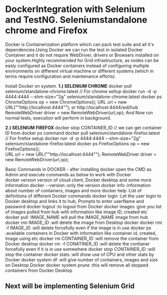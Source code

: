 # DockerIntegration with Selenium and TestNG. Seleniumstandalone chrome and Firefox

Docker is Containerization platform which can pack test suite and all it's dependencies.Using Docker we can run the test in isolated Docker Container and it do not 
require WebDriver, drivers or Browsers installed on your system.Highly recommended for Grid infrastructure, as nodes can be easly configured as Docker containers instead 
of configuring multiple environments on different virtual machine or different systems (which in terms require configuration and maintenance efforts).

Install Docker on system.
**1.) SELENIUM CHROME**
docker pull selenium/standalone-chrome:latest     // For chrome seltup
docker run -d -p 4444:4444 --shm-size="2g" selenium/standalone-chrome:latest
docker ps
		ChromeOptions op = new ChromeOptions();
		URL url = new URL(""http://localhost:4444""); or http://localhost:4444/wd/hub
		RemoteWebDriver driver = new RemoteWebDriver(url,op);
    And Now run normal tests, execution will perform in background.

**2.) SELENIUM FIREFOX**
docker stop CONTAINER_ID // we can get container ID from docker ps command
docker pull selenium/standalone-firefox:latest     // For firefox setup
docker run -d -p 4444:4444 --shm-size="2g" selenium/standalone-firefox:latest
docker ps
		FirefoxOptions op = new FirefoxOptions();		
		URL url = new URL(""http://localhost:4444"");
		RemoteWebDriver driver = new RemoteWebDriver(url,op);


Basic Commands in DOCKER - after installing docker open the CMD as Admin and execute commands as below to work with Docker	
docker version	version of cloud client, Docker desktop and some more information
docker --version	          :only the version
docker info	                :information about number of containers, images and more
docker help	                :List of definitions of different Docker commands
docker login	              :Let the user login to Docker desktop and links it to hub, Prompts to enter userName and password
docker logout	              :to logout from Docker
docker images	              :give you list of images pulled from hub with information like image ID, created etc
docker pull                 :IMAGE_NAME	will pull the IMAGE_NAME image from hub
docker rmi IMAGE_ID	        :will delete the image from Desktop docker
docker rmi -f IMAGE_ID	    :will delete forcefully even if the image is in use
docker ps	                  :available containers in Docker with information like container id, created, Image using etc
docker rm CONTAINER_ID	    :will remove the container from Docker desktop
docker rm -f CONATINER_ID	  :will delete the contianer forcefully even if it is in use somewhere
docker stop CONTAINER_ID	  :will stop the container
docker stats	              :will show use of CPU and other stats by Docker
docker system df	          :will give number of containers, images and size on Desktop Docker
docker system prune	        :this will remove all stopped containers from Docker Desktop


## Next will be implementing Selenium Grid 
